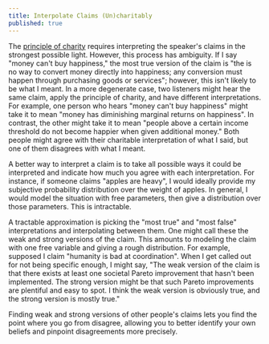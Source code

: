 ```yaml
---
title: Interpolate Claims (Un)charitably
published: true
---
```


The [principle of charity](https://www.wikiwand.com/en/Principle_of_charity) requires interpreting the speaker's claims in the strongest possible light. However, this process has ambiguity. If I say "money can't buy happiness," the most true version of the claim is "the is no way to convert money directly into happiness; any conversion must happen through purchasing goods or services"; however, this isn't likely to be what I meant. In a more degenerate case, two listeners might hear the same claim, apply the principle of charity, and have different interpretations. For example, one person who hears "money can't buy happiness" might take it to mean "money has diminishing marginal returns on happiness". In contrast, the other might take it to mean "people above a certain income threshold do not become happier when given additional money." Both people might agree with their charitable interpretation of what I said, but one of them disagrees with what I meant.

A better way to interpret a claim is to take all possible ways it could be interpreted and indicate how much you agree with each interpretation. For instance, if someone claims "apples are heavy", I would ideally provide my subjective probability distribution over the weight of apples. In general, I would model the situation with free parameters, then give a distribution over those parameters. This is intractable.

A tractable approximation is picking the "most true" and "most false" interpretations and interpolating between them. One might call these the weak and strong versions of the claim. This amounts to modeling the claim with one free variable and giving a rough distribution. For example, supposed I claim "humanity is bad at coordination". When I get called out for not being specific enough, I might say, "The weak version of the claim is that there exists at least one societal Pareto improvement that hasn't been implemented. The strong version might be that such Pareto improvements are plentiful and easy to spot. I think the weak version is obviously true, and the strong version is mostly true."

Finding weak and strong versions of other people's claims lets you find the point where you go from disagree, allowing you to better identify your own beliefs and pinpoint disagreements more precisely.